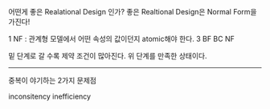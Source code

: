 어떤게 좋은 Realational Design 인가?
좋은 Realtional Design은 Normal Form을 가진다! 

1 NF : 관계형 모델에서 어떤 속성의 값이던지 atomic해야 한다. 
3 BF
BC NF 

밑 단계로 갈 수록 제약 조건이 많아진다. 
위 단계를 만족한 상태이다.

---

중복이 야기하는 2가지 문제점

inconsitency
inefficiency

